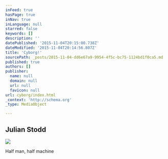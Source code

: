 ```yaml
---
inFeed: true
hasPage: true
inNav: true
inLanguage: null
starred: false
keywords: []
description: ''
datePublished: '2015-11-04T20:15:00.738Z'
dateModified: '2015-11-04T20:14:56.807Z'
title: 'Cyborg!'
sourcePath: _posts/2015-11-04-dd6e67a9-9954-4f5c-bc75-1124bd1f0ca5.md
published: true
authors: []
publisher:
  name: null
  domain: null
  url: null
  favicon: null
url: cyborg/index.html
_context: 'http://schema.org'
_type: MediaObject

---
```

<article style=""><h1>Julian Stodd </h1><img src="https://mediacorefiles-a.akamaihd.net/sites/3808/images/media/3090172l-8R6Yuwj5.jpg" /></article>

Half man, half machine